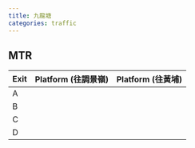 ```yaml
---
title: 九龍塘
categories: traffic
---
```

## MTR

| Exit | Platform (往調景嶺) | Platform (往黃埔) |
| ---- | --------------- | -------------- |
| A    |                 |                |
| B    |                 |                |
| C    |                 |                |
| D    |                 |                |



